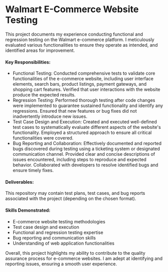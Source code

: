 # Walmart E-Commerce Website Testing
This project documents my experience conducting functional and regression testing on the Walmart e-commerce platform. I meticulously evaluated various functionalities to ensure they operate as intended, and identified areas for improvement.

#### Key Responsibilities:
- Functional Testing:
  Conducted comprehensive tests to validate core functionalities of the e-commerce website, including user interface elements, search bars, product listings, payment gateways, and shopping cart features.
Verified that user interactions with the website produce the expected results.
- Regression Testing:
Performed thorough testing after code changes were implemented to guarantee sustained functionality and identify any regressions.
Ensured that new features or bug fixes did not inadvertently introduce new issues.
- Test Case Design and Execution:
Created and executed well-defined test cases to systematically evaluate different aspects of the website's functionality.
Employed a structured approach to ensure all critical functionalities were covered.
- Bug Reporting and Collaboration:
Effectively documented and reported bugs discovered during testing using a ticketing system or designated communication channel.
Provided clear and concise descriptions of issues encountered, including steps to reproduce and expected behavior.
Collaborated with developers to resolve identified bugs and ensure timely fixes.
#### Deliverables:

This repository may contain test plans, test cases, and bug reports associated with the project (depending on the chosen format).
#### Skills Demonstrated:

- E-commerce website testing methodologies
- Test case design and execution
- Functional and regression testing expertise
- Bug reporting and communication skills
- Understanding of web application functionalities
  
Overall, this project highlights my ability to contribute to the quality assurance process for e-commerce websites. I am adept at identifying and reporting issues, ensuring a smooth user experience.
